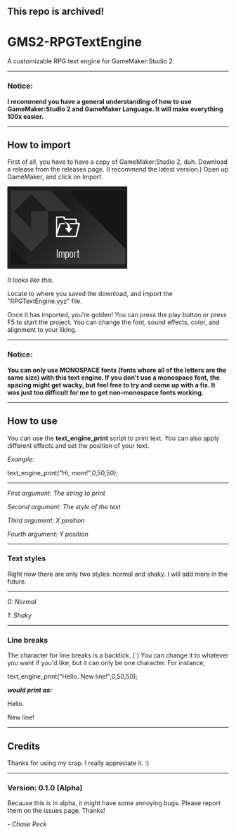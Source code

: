 ## This repo is archived!

# GMS2-RPGTextEngine
 A customizable RPG text engine for GameMaker:Studio 2.

---

### Notice:
**I recommend you have a general understanding of how to use GameMaker:Studio 2 and GameMaker Language. It will make everything 100x easier.**

---
## How to import
First of all, you have to have a copy of GameMaker:Studio 2, duh. Download a release from the releases page. (I recommend the latest version.) Open up GameMaker, and click on Import.

![figImport](figImport.png)

*It looks like this.*

Locate to where you saved the download, and import the "RPGTextEngine.yyz" file.

Once it has imported, you're golden! You can press the play button or press F5 to start the project. You can change the font, sound effects, color, and alignment to your liking.

---

### Notice:
**You can only use MONOSPACE fonts (fonts where all of the letters are the same size) with this text engine. If you don't use a monospace font, the spacing might get wacky, but feel free to try and come up with a fix. It was just too difficult for me to get non-monospace fonts working.**

---

## How to use

You can use the **text_engine_print** script to print text. You can also apply different effects and set the position of your text.

*Example:*

text_engine_print("Hi, mom!",0,50,50);

---

*First argument: The string to print*

*Second argument: The style of the text*

*Third argument: X position*

*Fourth argument: Y position*

---

### Text styles

Right now there are only two styles: normal and shaky. I will add more in the future.

---

*0: Normal*

*1: Shaky*

---

### Line breaks

The character for line breaks is a backtick. (`) You can change it to whatever you want if you'd like, but it can only be one character. For instance,

text_engine_print("Hello.`New line!",0,50,50);

***would print as:***

Hello.

New line!

---

## Credits

Thanks for using my crap. I really appreciate it. :)

---

### Version: 0.1.0 (Alpha)

Because this is in alpha, it might have some annoying bugs. Please report them on the issues page. Thanks!

*- Chase Peck*
